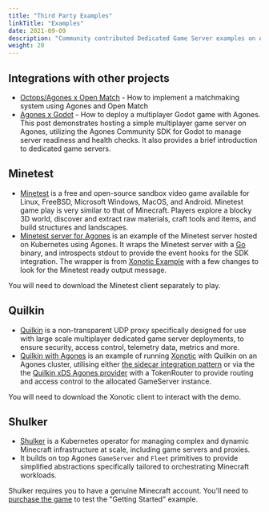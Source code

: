 ```yaml
---
title: "Third Party Examples"
linkTitle: "Examples"
date: 2021-09-09
description: "Community contributed Dedicated Game Server examples on Agones."
weight: 20
---
```


## Integrations with other projects

* [Octops/Agones x Open Match](https://github.com/Octops/agones-discover-openmatch) - How to implement a matchmaking 
  system using Agones and Open Match
* [Agones x Godot](https://andresromero.dev/blog/dedicated-game-server-hosting) - How to deploy a multiplayer Godot game with Agones. This post demonstrates hosting a simple multiplayer game server on Agones, utilizing the Agones Community SDK for Godot to manage server readiness and health checks. It also provides a brief introduction to dedicated game servers.

## Minetest

* [Minetest](https://www.minetest.net/) is a free and open-source sandbox video game available for Linux, FreeBSD, 
Microsoft Windows, MacOS, and Android. Minetest game play is very similar to that of Minecraft. Players explore a blocky 3D world, discover and extract raw materials, craft tools and items, and build structures and landscapes. 
* [Minetest server for Agones](https://github.com/paulhkim80/agones-example-minetest) is an example of the Minetest 
  server hosted on Kubernetes using Agones. It wraps the Minetest server with a [Go](https://golang.org) binary, and introspects stdout to provide the event hooks for the SDK integration. The wrapper is from [Xonotic Example](https://github.com/googleforgames/agones/blob/main/examples/xonotic/main.go) with a few changes to look for the Minetest ready output message.  

You will need to download the Minetest client separately to play.

## Quilkin

* [Quilkin](https://github.com/googleforgames/quilkin) is a non-transparent UDP proxy specifically designed for use with large scale multiplayer dedicated game server deployments, to ensure security, access control, telemetry data, metrics and more.
* [Quilkin with Agones](https://github.com/googleforgames/quilkin/tree/main/examples) is an example of running [Xonotic](https://xonotic.org/) with Quilkin on an Agones cluster, utilising either [the sidecar integration pattern](https://github.com/googleforgames/quilkin/tree/main/examples/agones-xonotic-sidecar) or via the the [Quilkin xDS Agones provider](https://github.com/googleforgames/quilkin/tree/main/examples/agones-xonotic-xds) with a TokenRouter to provide routing and access control to the allocated GameServer instance.

You will need to download the Xonotic client to interact with the demo.

## Shulker

- [Shulker](https://github.com/jeremylvln/Shulker) is a Kubernetes operator for managing complex and dynamic Minecraft
  infrastructure at scale, including game servers and proxies. 
- It builds on top Agones `GameServer` and `Fleet` primitives to provide simplified abstractions specifically tailored
  to orchestrating Minecraft workloads. 

Shulker requires you to have a genuine Minecraft account. You'll need to <a href="https://www.minecraft.net/en-us/article/how-create-minecraft-account" data-proofer-ignore>purchase the game</a>
to test the "Getting Started" example.
